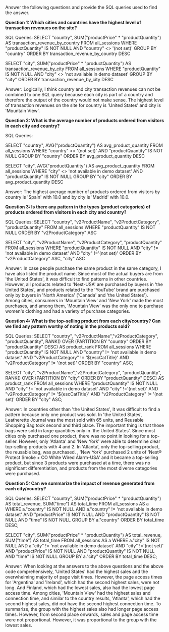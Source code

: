 Answer the following questions and provide the SQL queries used to find the answer.

    
**Question 1: Which cities and countries have the highest level of transaction revenues on the site?**


SQL Queries:
SELECT "country", 
	SUM("productPrice" * "productQuantity") AS transaction_revenue_by_country
FROM all_sessions
WHERE "productQuantity" IS NOT NULL
    AND "country" <> '(not set)'
GROUP BY "country"
ORDER BY transaction_revenue_by_country DESC

SELECT "city", 
	SUM("productPrice" * "productQuantity") AS transaction_revenue_by_city
FROM all_sessions
WHERE "productQuantity" IS NOT NULL
	AND "city" <> 'not available in demo dataset'
GROUP BY "city"
ORDER BY transaction_revenue_by_city DESC


Answer: 
Logically, I think country and city transaction revenues can not be combined to one SQL query because each city is part of a country and therefore the output of the country would not make sense.
The highest level of transaction revenues on the site for country is 'United States' and city is 'Mountain View'.



**Question 2: What is the average number of products ordered from visitors in each city and country?**


SQL Queries:

SELECT "country",
    AVG("productQuantity") AS avg_product_quantity
FROM all_sessions
WHERE "country" <> '(not set)'
    AND "productQuantity" IS NOT NULL
GROUP BY "country"
ORDER BY avg_product_quantity DESC


SELECT "city",
    AVG("productQuantity") AS avg_product_quantity
FROM all_sessions
WHERE "city" <> 'not available in demo dataset'
    AND "productQuantity" IS NOT NULL
GROUP BY "city"
ORDER BY avg_product_quantity DESC

Answer: The highest average number of products ordered from visitors by country is 'Spain' with 10.0 and by city is 'Madrid' with 10.0.


**Question 3: Is there any pattern in the types (product categories) of products ordered from visitors in each city and country?**


SQL Queries:
SELECT "country", "v2ProductName", "v2ProductCategory", "productQuantity"
FROM all_sessions
WHERE "productQuantity" IS NOT NULL
ORDER BY "v2ProductCategory" ASC

SELECT "city", "v2ProductName", "v2ProductCategory", "productQuantity"
FROM all_sessions
WHERE "productQuantity" IS NOT NULL
	AND "city" != 'not available in demo dataset'
	AND "city" !='(not set)'
ORDER BY "v2ProductCategory" ASC, "city" ASC


Answer:
In case people purchase the same product in the same category, I have also listed the product name. Since most of the actual buyers are from 'the United States', it was difficult to find patterns in other countries. However, all products related to 'Nest-USA' are purchased by buyers in 'the United States', and products related to the 'YouTube' brand are purchased only by buyers in 'North America' ('Canada' and 'the United States').
Among cities, consumers in 'Mountain View' and 'New York' made the most purchases, and among them, 'Mountain View' was the only one to purchase women's clothing and had a variety of purchase categories.



**Question 4: What is the top-selling product from each city/country? Can we find any pattern worthy of noting in the products sold?**


SQL Queries:
SELECT
    "country", "v2ProductName","v2ProductCategory", "productQuantity",
	RANK() OVER (PARTITION BY "country" ORDER BY "productQuantity" DESC) AS product_rank
FROM
    all_sessions
WHERE
    "productQuantity" IS NOT NULL
    AND "country" != 'not available in demo dataset'
	AND "v2ProductCategory" != '${escCatTitle}'
	AND "v2ProductCategory" != '(not set)'
ORDER BY  "country" ASC;


SELECT
    "city", "v2ProductName","v2ProductCategory", "productQuantity",
	RANK() OVER (PARTITION BY "city" ORDER BY "productQuantity" DESC) AS product_rank
FROM
    all_sessions
WHERE
    "productQuantity" IS NOT NULL
    AND "city" != 'not available in demo dataset'
	AND "city" !='(not set)'
	AND "v2ProductCategory" != '${escCatTitle}'
	AND "v2ProductCategory" != '(not set)'
ORDER BY  "city" ASC;


Answer:
In countries other than 'the United States', It was difficult to find a pattern because only one product was sold. In 'the United States', Leatherette Journal was the most sold with 65 units, and Reusable Shopping Bag took second and third place. The important thing is that those bags were sold in large quantities only in 'the United States'.
Since most cities only purchased one product, there was no point in looking for a top-seller. However, only 'Atlanta' and 'New York' were able to determine clear top-selling products with 4 and 2. In 'Atlanta', only the top-selling product, the reusable bag, was purchased. , 'New York' purchased 2 units of 'Nest® Protect Smoke + CO White Wired Alarm-USA' and it became a top-selling product, but since 3 products were purchased at a time, there was no significant differentiation, and products from the most diverse categories were purchased.


**Question 5: Can we summarize the impact of revenue generated from each city/country?**

SQL Queries:
SELECT
    "country",
    SUM("productPrice" * "productQuantity") AS total_revenue,
    SUM("time") AS total_time
FROM
    all_sessions AS a
WHERE
    a."country" IS NOT NULL
    AND a."country" != 'not available in demo dataset'
    AND "productPrice" IS NOT NULL
    AND "productQuantity" IS NOT NULL
    AND "time" IS NOT NULL
GROUP BY
    a."country"
ORDER BY
    total_time DESC;


SELECT
    "city",
    SUM("productPrice" * "productQuantity") AS total_revenue,
    SUM("time") AS total_time
FROM
    all_sessions AS a
WHERE
    a."city" IS NOT NULL
    AND a."city" != 'not available in demo dataset'
	AND "city" !='(not set)'
    AND "productPrice" IS NOT NULL
    AND "productQuantity" IS NOT NULL
    AND "time" IS NOT NULL
GROUP BY
    a."city"
ORDER BY
    total_time DESC;


Answer:
When looking at the answers to the above questions and the above code comprehensively, 'United States' had the highest sales and the overwhelming majority of page visit times. However, the page access times for 'Argentina' and 'Ireland', which had the second highest sales, were not long. And Finland, which had the lowest sales, also had the lowest page access time.
Among cities, 'Mountain View' had the highest sales and connection time, and similar to the country results, 'Atlanta', which had the second highest sales, did not have the second highest connection time. 
To summarize, the group with the highest sales also had longer page access times. However, from second place onwards, sales and page access time were not proportional. However, it was proportional to the group with the lowest sales.






